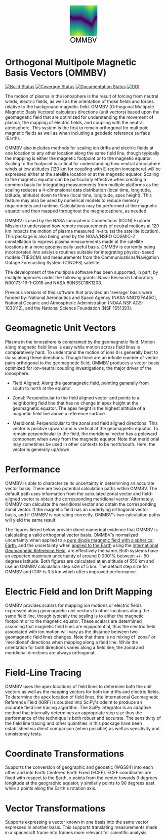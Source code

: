 <div align="center">
        <img height="0" width="0px">
        <img width="20%" src="docs/images/logo_high_res.png" alt="OMMBV" title="OMMBV"</img>
</div>

# Orthogonal Multipole Magnetic Basis Vectors (OMMBV)
[![Build Status](https://travis-ci.com/rstoneback/OMMBV.svg?branch=main)](https://travis-ci.com/rstoneback/OMMBV)
[![Coverage Status](https://coveralls.io/repos/github/rstoneback/OMMBV/badge.svg?branch=main)](https://coveralls.io/github/rstoneback/OMMBV?branch=main)
[![Documentation Status](https://readthedocs.org/projects/ommbv/badge/?version=latest)](https://ommbv.readthedocs.io/en/latest/?badge=latest)
[![DOI](https://zenodo.org/badge/138220240.svg)](https://zenodo.org/badge/latestdoi/138220240)

The motion of plasma in the ionosphere is the result of forcing from neutral 
winds, electric fields, as well as the orientation of those fields and forces
relative to the background magnetic field. OMMBV (Orthogonal Multipole 
Magnetic Basis Vectors) calculates directions (unit vectors) based upon the 
geomagnetic field that are optimized for understanding the movement of plasma,
the mapping of electric fields, and coupling with the neutral atmosphere. 
This system is the first to remain orthogonal for multipole magnetic fields
as well as when including a geodetic reference surface (Earth). 
 
OMMBV also includes methods for scaling ion drifts and electric fields 
at one location to any other location along the same field line, though
typically the mapping is either the magnetic footpoint or to the 
magnetic equator. Scaling to the footpoint is critical for understanding 
how neutral atmosphere winds at low altitudes (120 km for coupling with
E-region ionosphere) will be 
expressed either at the satellite location or at the magnetic equator. 
Scaling to the magnetic equator can be particularly effective when creating a 
common basis for integrating measurements from multiple platforms as
the scaling reduces a 4-dimensional data distribution (local time,
longitude, latitude, altitude) down to three (local time,
longitude, apex height). This feature may also be used by numerical models
to reduce memory requirements and runtime. Calculations may be performed
at the magnetic equator and then mapped throughout the magnetosphere, as needed.

OMMBV is used by the NASA Ionospheric Connections (ICON) Explorer 
Mission to understand how remote measurements of neutral motions at 120 km 
impacts the motion of plasma measured in-situ (at the satellite location). 
This package is also being used by the NOAA/NSPO COSMIC-2 
constellation to express plasma measurements made at the satellite locations 
in a more geophysically useful basis. OMMBV is currently being incorporated 
into analysis routines suitable for integrating physics-based models (TIEGCM) 
and measurements from the Communications/Navigation Outage Forecasting System 
(C/NOFS) satellite.

The development of the multipole software has been supported, in part, by 
multiple agencies under the following grants:
Naval Research Laboratory N00173-19-1-G016 and NASA 80NSSC18K1203.

Previous versions of this software that provided an 'average' basis were 
funded by: National Aeronautics and Space Agency (NASA NNG12FA45C), 
National Oceanic and Atmospheric Administration (NOAA NSF AGS-1033112), 
and the National Science Foundation (NSF 1651393).

# Geomagnetic Unit Vectors
Plasma in the ionosphere is constrained by the geomagnetic field. Motion 
along magnetic field lines is easy while motion across field lines is 
comparatively hard. To understand the motion of ions it is generally 
best to do so along these directions. Though there are an infinite number
of vector pairs orthogonal to the geomagnetic field, OMMBV produces a vector
basis optimized for ion-neutral coupling investigations, the major driver of
the ionosphere.

 - Field Aligned: Along the geomagnetic field, pointing generally from south 
to north at the equator.

 - Zonal: Perpendicular to the field aligned vector and points to a 
neighboring field line that has no change in apex height at the geomagnetic
equator. The apex height is the highest altitude of a magnetic field
line above a reference surface.

 - Meridional: Perpendicular to the zonal and field aligned directions. 
This vector is positive upward and is vertical at the geomagnetic equator. 
To remain perpendicular to the field, the meridional vector has a poleward 
component when away from the magnetic equator. Note that meridional may 
sometimes be used in other contexts to be north/south. Here, the vector 
is generally up/down.

# Performance
OMMBV is able to characterize its uncertainty in determining an accurate
vector basis. There are two potential calculation paths within OMMBV. The 
default path uses information from the calculated zonal vector and field-aligned
vector to obtain the corresponding meridional vector. Alternately, OMMBV can
calculate the meridional vector and obtain the corresponding zonal vector.
If the magnetic field has an underlying orthogonal vector basis, and if
OMMBV is operating correctly, OMMBV's two calculation paths will 
yield the same result. 

The figures linked below provide direct numerical evidence that OMMBV is calculating
a valid orthogonal vector basis. OMMBV's normalized uncertainty 
when applied to a [pure dipole magnetic field with a spherical Earth](docs/images/dipole_uncertainty.png), and
the uncertainty when [applied to the Earth](docs/images/igrf_uncertainty.png) using the
[International Geomagnetic Reference Field](https://geomag.bgs.ac.uk/research/modelling/IGRF.html),
are effectively the same. Both systems have an expected maximum uncertainty
of around 0.0001% between +/- 50 degrees latitude. Both figures are calculated
at an altitude of 550 km and use an OMMBV calculation step size of 5 km.
The default step size for OMMBV and IGRF is 0.5 km which offers improved 
performance.

# Electric Field and Ion Drift Mapping
OMMBV provides scalars for mapping ion motions or electric fields
expressed along geomagnetic unit vectors to other locations along the
same field line, though typically the scaling is to either the 
magnetic footpoint or to the magnetic equator. 
These scalars are determined assuming that magnetic 
field lines are equipotential, thus the electric field associated with 
ion motion will vary as the distance between two geomagnetic field lines 
changes. Note that there is no mixing of 'zonal' or 'meridional' directions
when mapping along a field line. While the orientation for both directions
varies along a field line, the zonal and meridional directions are always
orthogonal.

# Field-Line Tracing
OMMBV uses the apex locations of field lines to determine both the unit vectors
as well as the mapping vectors for both ion drifts and electric fields.
To determine the apex location of field lines, the International Geomagnetic 
Reference Field (IGRF) is coupled into SciPy's odeint to produce an 
accurate field line tracing algorithm. The SciPy integrator is an adaptive
method that internally determines an appropriate step size thus the 
performance of the technique is both robust and accurate. The sensitivity 
of the field line tracing and other quantities in this package have been 
established via direct comparison (when possible) as well as sensitivity 
and consistency tests.

# Coordinate Transformations
Supports the conversion of geographic and geodetic (WGS84) into each other 
and into Earth Centered Earth Fixed (ECEF). ECEF coordinates are fixed with 
respect to the Earth, x points from the center towards 0 degrees longitude 
at the geographic equator, y similarly points to 90 degrees east, while z 
points along the Earth's rotation axis.

# Vector Transformations
Supports expressing a vector known in one basis into the same vector 
expressed in another basis. This supports translating measurements made in a 
spacecraft frame into frames more relevant for scientific analysis.
